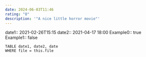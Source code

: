 ```yaml
---
date: 2024-06-03T11:46
rating: "8"
description: '"A nice little horror movie"'
---
```

date1:: 2021-02-26T15:15
date2:: 2021-04-17 18:00 
Example0:: true
Example1:: false


```dataview
TABLE date1, date2, date
WHERE file = this.file
```

